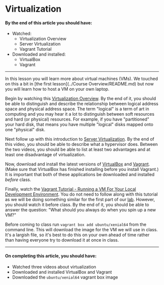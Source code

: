 Virtualization
====

#### By the end of this article you should have:

- Watched:
    - Virtualization Overview
    - Server Virtualization
    - Vagrant Tutorial
- Downloaded and installed:
	- 	VirtualBox
	-  Vagrant

---

In this lesson you will learn more about virtual machines (VMs). We touched on this a bit in [the first lesson](../Course Overview/README.md) but now you will learn how to host a VM on your own laptop.  

Begin by watching this [Virtualization Overview](https://www.youtube.com/watch?v=CC2qSfZTwCY). By the end of it, you should be able to distinguish and describe the relationship between logical address space and physical address space. The term "logical" is a term of art in computing and you may hear it a lot to distinguish between soft resources and hard (or physical) resources. For example, if you have "partitioned" your hard disk, that means you have multiple "logical" disks mapped onto one "physical" disk.

Next follow up with this introduction to [Server Virtualization](https://www.youtube.com/watch?v=rivJYVPP76I). By the end of this video, you should be able to describe what a hypervisor does. Between the two videos, you should be able to list at least two advantages and at least one disadvantage of virtualization.

Now, download and install the latest versions of [VirtualBox](https://www.virtualbox.org/wiki/Downloads) and [Vagrant](https://www.vagrantup.com/downloads.html). (Make sure that VirtualBox has finished installing before you install Vagrant.) It is important that both of these applications be downloaded and installed _before_ class.

Finally, watch the [Vagrant Tutorial - Running a VM For Your Local Development Environment](https://www.youtube.com/watch?v=PmOMc4zfCSw). You do not need to follow along with this tutorial as we will be doing something similar for the first part of our [lab](lab.md). However, you should watch it before class. By the end of it, you should be able to answer the question: "What should you always do when you spin up a new VM?"

Before coming to class run `vagrant box add ubuntu/xenial64` from the command line. This will download the image for the VM we will use in class. It's a largish file, so it's best to do this on your own ahead of time rather than having everyone try to download it at once in class.

---

#### On completing this article, you should have:

- Watched three videos about virtualization
- Downloaded and installed VirtualBox and Vagrant
- Downloaded the `ubuntu/xenial64` vagrant box image
